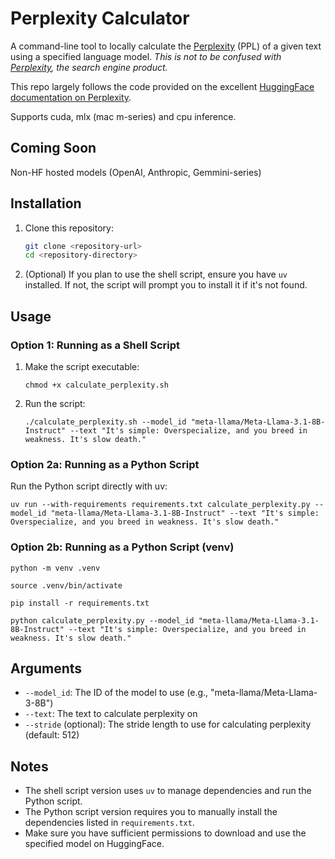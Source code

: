 # Perplexity Calculator

A command-line tool to locally calculate the [Perplexity](https://en.wikipedia.org/wiki/Perplexity) (PPL) of a given text using a specified language model. _This is not to be confused with [Perplexity](https://www.perplexity.ai/), the search engine product._

This repo largely follows the code provided on the excellent [HuggingFace documentation on Perplexity](https://huggingface.co/docs/transformers/en/perplexity).

Supports cuda, mlx (mac m-series) and cpu inference.

## Coming Soon

Non-HF hosted models (OpenAI, Anthropic, Gemmini-series)

## Installation

1. Clone this repository:

   ```bash
   git clone <repository-url>
   cd <repository-directory>
   ```

2. (Optional) If you plan to use the shell script, ensure you have `uv` installed. If not, the script will prompt you to install it if it's not found.

## Usage

### Option 1: Running as a Shell Script

1. Make the script executable:

   ```shell
   chmod +x calculate_perplexity.sh
   ```

2. Run the script:

   ```shell
   ./calculate_perplexity.sh --model_id "meta-llama/Meta-Llama-3.1-8B-Instruct" --text "It's simple: Overspecialize, and you breed in weakness. It's slow death."
   ```

### Option 2a: Running as a Python Script

Run the Python script directly with uv:

   ```shell
   uv run --with-requirements requirements.txt calculate_perplexity.py --model_id "meta-llama/Meta-Llama-3.1-8B-Instruct" --text "It's simple: Overspecialize, and you breed in weakness. It's slow death."
   ```

### Option 2b: Running as a Python Script (venv)

   ```shell
   python -m venv .venv
   ```

   ```shell
   source .venv/bin/activate 
   ```

   ```shell
   pip install -r requirements.txt
   ```

   ```shell
   python calculate_perplexity.py --model_id "meta-llama/Meta-Llama-3.1-8B-Instruct" --text "It's simple: Overspecialize, and you breed in weakness. It's slow death."
   ```

## Arguments

- `--model_id`: The ID of the model to use (e.g., "meta-llama/Meta-Llama-3-8B")
- `--text`: The text to calculate perplexity on
- `--stride` (optional): The stride length to use for calculating perplexity (default: 512)

## Notes

- The shell script version uses `uv` to manage dependencies and run the Python script.
- The Python script version requires you to manually install the dependencies listed in `requirements.txt`.
- Make sure you have sufficient permissions to download and use the specified model on HuggingFace.
